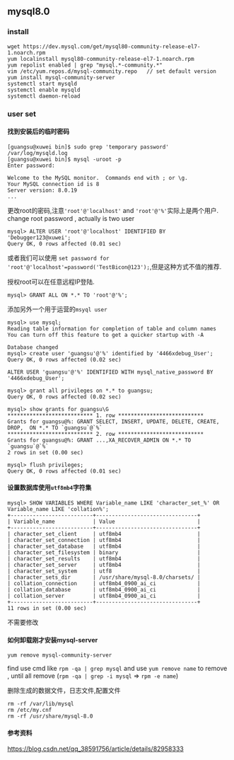 ## mysql8.0

### install 

    wget https://dev.mysql.com/get/mysql80-community-release-el7-1.noarch.rpm
    yum localinstall mysql80-community-release-el7-1.noarch.rpm
    yum repolist enabled | grep "mysql.*-community.*"
    vim /etc/yum.repos.d/mysql-community.repo   // set default version
    yum install mysql-community-server
    systemctl start mysqld
    systemctl enable mysqld
    systemctl daemon-reload
    
### user set 

#### 找到安装后的临时密码

    [guangsu@xuwei bin]$ sudo grep 'temporary password' /var/log/mysqld.log
    [guangsu@xuwei bin]$ mysql -uroot -p
    Enter password: 

    Welcome to the MySQL monitor.  Commands end with ; or \g.
    Your MySQL connection id is 8
    Server version: 8.0.19
    ...

更改root的密码,注意`'root'@'localhost'` and `'root'@'%'`实际上是两个用户.    
change root password , actually  is two user 
 
    mysql> ALTER USER 'root'@'localhost' IDENTIFIED BY 'Debugger123@xuwei';
    Query OK, 0 rows affected (0.01 sec)

或者我们可以使用 `set password for 'root'@'localhost'=password('TestBicon@123');`,但是这种方式不值的推荐.

授权root可以在任意远程IP登陆. 

    mysql> GRANT ALL ON *.* TO 'root'@'%';

添加另外一个用于运营的`msyql user`  
        
    mysql> use mysql;
    Reading table information for completion of table and column names
    You can turn off this feature to get a quicker startup with -A
    
    Database changed
    mysql> create user 'guangsu'@'%' identified by '4466xdebug_User';
    Query OK, 0 rows affected (0.02 sec)
    
    ALTER USER 'guangsu'@'%' IDENTIFIED WITH mysql_native_password BY '4466xdebug_User';
    
    mysql> grant all privileges on *.* to guangsu;
    Query OK, 0 rows affected (0.02 sec)
    
    mysql> show grants for guangsu\G
    *************************** 1. row ***************************
    Grants for guangsu@%: GRANT SELECT, INSERT, UPDATE, DELETE, CREATE, DROP,  ON *.* TO `guangsu`@`%`
    *************************** 2. row ***************************
    Grants for guangsu@%: GRANT ...,XA_RECOVER_ADMIN ON *.* TO `guangsu`@`%`
    2 rows in set (0.00 sec)
    
    mysql> flush privileges;
    Query OK, 0 rows affected (0.01 sec)

#### 设置数据库使用`utf8mb4`字符集

    mysql> SHOW VARIABLES WHERE Variable_name LIKE 'character_set_%' OR Variable_name LIKE 'collation%';
    +--------------------------+--------------------------------+
    | Variable_name            | Value                          |
    +--------------------------+--------------------------------+
    | character_set_client     | utf8mb4                        |
    | character_set_connection | utf8mb4                        |
    | character_set_database   | utf8mb4                        |
    | character_set_filesystem | binary                         |
    | character_set_results    | utf8mb4                        |
    | character_set_server     | utf8mb4                        |
    | character_set_system     | utf8                           |
    | character_sets_dir       | /usr/share/mysql-8.0/charsets/ |
    | collation_connection     | utf8mb4_0900_ai_ci             |
    | collation_database       | utf8mb4_0900_ai_ci             |
    | collation_server         | utf8mb4_0900_ai_ci             |
    +--------------------------+--------------------------------+
    11 rows in set (0.00 sec)

不需要修改

#### 如何卸载刚才安装mysql-server 

    yum remove mysql-community-server
    
find use cmd like `rpm -qa | grep mysql` and use `yum remove name` to remove , until all remove (`rpm -qa | grep -i mysql` => `rpm -e name`) 

删除生成的数据文件，日志文件,配置文件 

    rm -rf /var/lib/mysql
    rm /etc/my.cnf
    rm -rf /usr/share/mysql-8.0 

#### 参考资料 

https://blog.csdn.net/qq_38591756/article/details/82958333